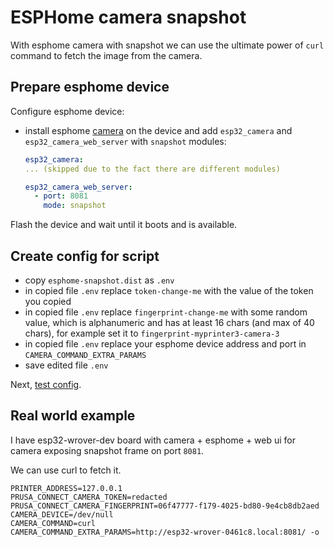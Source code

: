 # ESPHome camera snapshot

With esphome camera with snapshot we can use the ultimate power of `curl`
command to fetch the image from the camera.

## Prepare esphome device

Configure esphome device:

- install esphome [camera](https://esphome.io/components/esp32_camera.html)
  on the device and add `esp32_camera` and `esp32_camera_web_server` with
  `snapshot` modules:

  ```yaml
  esp32_camera:
  ... (skipped due to the fact there are different modules)

  esp32_camera_web_server:
    - port: 8081
      mode: snapshot
  ```

Flash the device and wait until it boots and is available.

## Create config for script

- copy `esphome-snapshot.dist` as `.env`
- in copied file `.env` replace `token-change-me` with the value
  of the token you copied
- in copied file `.env` replace `fingerprint-change-me` with some
  random value, which is alphanumeric and has at least 16 chars (and max of 40 chars),
  for example set it to `fingerprint-myprinter3-camera-3`
- in copied file `.env` replace your esphome device address and port
  in `CAMERA_COMMAND_EXTRA_PARAMS`
- save edited file `.env`

Next, [test config](./test.config.md).

## Real world example

I have esp32-wrover-dev board with camera + esphome + web ui for camera exposing
snapshot frame on port `8081`.

We can use curl to fetch it.

```shell
PRINTER_ADDRESS=127.0.0.1
PRUSA_CONNECT_CAMERA_TOKEN=redacted
PRUSA_CONNECT_CAMERA_FINGERPRINT=06f47777-f179-4025-bd80-9e4cb8db2aed
CAMERA_DEVICE=/dev/null
CAMERA_COMMAND=curl
CAMERA_COMMAND_EXTRA_PARAMS=http://esp32-wrover-0461c8.local:8081/ -o
```
